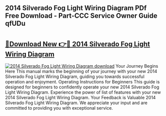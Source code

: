 ## 2014 Silverado Fog Light Wiring Diagram PDf Free Download - Part-CCC Service Owner Guide qfUDu

# <h2><a href="http://dfjk25.blite.top/?on=2014+Silverado+Fog+Light+Wiring+Diagram">🔗Download New 👉🔴 2014 Silverado Fog Light Wiring Diagram</a></h2>

[![2014 Silverado Fog Light Wiring Diagram download](https://i.imgur.com/lujVjoI.png)](http://dfjk25.blite.top/?on=2014+Silverado+Fog+Light+Wiring+Diagram)
Your Journey Begins Here This manual marks the beginning of your journey with your new 2014 Silverado Fog Light Wiring Diagram, guiding you towards successful operation and enjoyment. Operating Instructions for Beginners This guide is designed for beginners to confidently operate your new 2014 Silverado Fog Light Wiring Diagram. Experience the power of list of features with your new 2014 Silverado Fog Light Wiring Diagram. Your Feedback is Valuable 2014 Silverado Fog Light Wiring Diagram. We appreciate your input and are committed to providing you with exceptional service.
